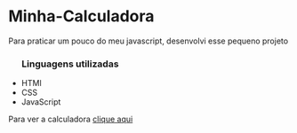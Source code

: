 # Minha-Calculadora

<p> Para praticar um pouco do meu javascript, desenvolvi esse pequeno projeto</p>
<ul>
<h3> Linguagens utilizadas</h3>
<li> HTMl</li>
<li> CSS</li>
<li> JavaScript</li>
</ul>

<p>Para ver a calculadora <a href=" https://luiz-gui04.github.io/Minha-Calculadora"/>clique aqui</a></p>
